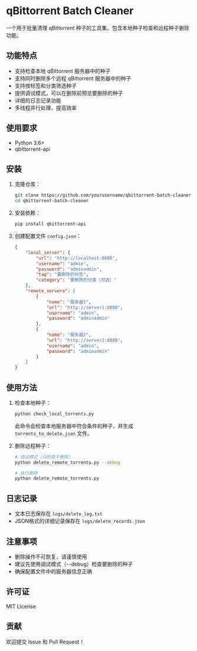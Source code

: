 # qBittorrent Batch Cleaner

一个用于批量清理 qBittorrent 种子的工具集。包含本地种子检查和远程种子删除功能。

## 功能特点

- 支持检查本地 qBittorrent 服务器中的种子
- 支持同时删除多个远程 qBittorrent 服务器中的种子
- 支持按标签和分类筛选种子
- 提供调试模式，可以在删除前预览要删除的种子
- 详细的日志记录功能
- 多线程并行处理，提高效率

## 使用要求

- Python 3.6+
- qbittorrent-api

## 安装

1. 克隆仓库：

    ```bash
    git clone https://github.com/yourusername/qbittorrent-batch-cleaner.git
    cd qbittorrent-batch-cleaner
    ```

2. 安装依赖：

    ```bash
    pip install qbittorrent-api
    ```

3. 创建配置文件 `config.json`：

    ```json
    {
        "local_server": {
            "url": "http://localhost:8080",
            "username": "admin",
            "password": "adminadmin",
            "tag": "要删除的标签",
            "category": "要删除的分类（可选）"
        },
        "remote_servers": [
            {
                "name": "服务器1",
                "url": "http://server1:8080",
                "username": "admin",
                "password": "adminadmin"
            },
            {
                "name": "服务器2",
                "url": "http://server2:8080",
                "username": "admin",
                "password": "adminadmin"
            }
        ]
    }
    ```

## 使用方法

1. 检查本地种子：

    ```bash
    python check_local_torrents.py
    ```

    此命令会检查本地服务器中符合条件的种子，并生成 `torrents_to_delete.json` 文件。

2. 删除远程种子：

    ```bash
    # 调试模式（只检查不删除）
    python delete_remote_torrents.py --debug

    # 执行删除
    python delete_remote_torrents.py
    ```

## 日志记录

- 文本日志保存在 `logs/delete_log.txt`
- JSON格式的详细记录保存在 `logs/delete_records.json`

## 注意事项

- 删除操作不可恢复，请谨慎使用
- 建议先使用调试模式（--debug）检查要删除的种子
- 确保配置文件中的服务器信息正确

## 许可证

MIT License

## 贡献

欢迎提交 Issue 和 Pull Request！

